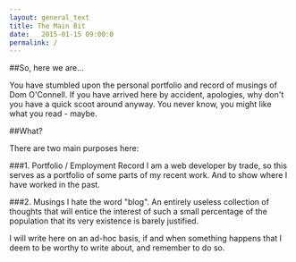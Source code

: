 ```yaml
---
layout: general_text
title: The Main Bit
date:   2015-01-15 09:00:0
permalink: /
---
```


##So, here we are...

You have stumbled upon the personal portfolio and record of musings of Dom O'Connell. If you have arrived here by accident, apologies, why don't you have a quick scoot around anyway. You never know, you might like what you read - maybe.


##What?

There are two main purposes here:

###1. Portfolio / Employment Record
I am a web developer by trade, so this serves as a portfolio of some parts of my recent work. And to show where I have worked in the past.

###2. Musings
I hate the word "blog". An entirely useless collection of thoughts that will entice the interest of such a small percentage of the population that its very existence is barely justified.

I will write here on an ad-hoc basis, if and when something happens that I deem to be worthy to write about, and remember to do so.